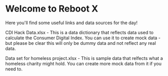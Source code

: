 # Welcome to Reboot X

Here you'll find some useful links and data sources for the day!

CDI Hack Data.xlsx - This is a data dictionary that reflects data used to calculate the Consumer Digital Index. You can use it to create mock data - but please be clear this will only be dummy data and not reflect any real data.

Data set for homeless project.xlsx - This is sample data that relfects what a homeless charity might hold. You can create more mock data from it if you need to.




